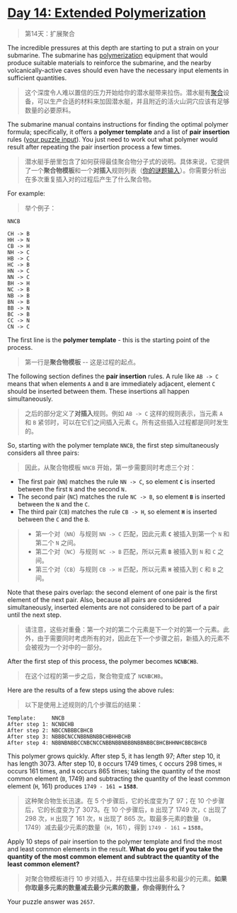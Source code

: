 # [Day 14: Extended Polymerization](https://adventofcode.com/2021/day/14)

> 第14天：扩展聚合

The incredible pressures at this depth are starting to put a strain on your submarine. The submarine has [polymerization](https://en.wikipedia.org/wiki/Polymerization) equipment that would produce suitable materials to reinforce the submarine, and the nearby volcanically-active caves should even have the necessary input elements in sufficient quantities.

> 这个深度令人难以置信的压力开始给你的潜水艇带来拉伤。潜水艇有[聚合](https://en.wikipedia.org/wiki/Polymerization)设备，可以生产合适的材料来加固潜水艇，并且附近的活火山洞穴应该有足够数量的必要原料。

The submarine manual contains instructions for finding the optimal polymer formula; specifically, it offers a **polymer template** and a list of **pair insertion** rules ([your puzzle input](day14.txt)). You just need to work out what polymer would result after repeating the pair insertion process a few times.

> 潜水艇手册里包含了如何获得最佳聚合物分子式的说明。具体来说，它提供了一个**聚合物模板**和一个**对插入**规则列表（[你的谜题输入](day14.txt)）。你需要分析出在多次重复插入对的过程后产生了什么聚合物。

For example:

> 举个例子：

```'
NNCB

CH -> B
HH -> N
CB -> H
NH -> C
HB -> C
HC -> B
HN -> C
NN -> C
BH -> H
NC -> B
NB -> B
BN -> B
BB -> N
BC -> B
CC -> N
CN -> C
```

The first line is the **polymer template** - this is the starting point of the process.

> 第一行是**聚合物模板** -- 这是过程的起点。

The following section defines the **pair insertion** rules. A rule like `AB -> C` means that when elements `A` and `B` are immediately adjacent, element `C` should be inserted between them. These insertions all happen simultaneously.

> 之后的部分定义了**对插入**规则。例如 `AB -> C` 这样的规则表示，当元素 `A` 和 `B` 紧邻时，可以在它们之间插入元素 `C`。所有这些插入过程都是同时发生的。

So, starting with the polymer template `NNCB`, the first step simultaneously considers all three pairs:

> 因此，从聚合物模板 `NNCB` 开始，第一步需要同时考虑三个对：

- The first pair (`NN`) matches the rule `NN -> C`, so element **`C`** is inserted between the first `N` and the second `N.`
- The second pair (`NC`) matches the rule `NC -> B`, so element **`B`** is inserted between the `N` and the `C`.
- The third pair (`CB`) matches the rule `CB -> H`, so element **`H`** is inserted between the `C` and the `B`.

> - 第一个对（`NN`）与规则 `NN -> C` 匹配，因此元素 **`C`** 被插入到第一个 `N` 和第二个 `N` 之间。
> - 第二个对（`NC`）与规则 `NC -> B` 匹配，所以元素 **`B`** 被插入到 `N` 和 `C` 之间。
> - 第三个对（`CB`）与规则 `CB -> H` 匹配，所以元素 **`H`** 被插入到 `C` 和 `B` 之间。

Note that these pairs overlap: the second element of one pair is the first element of the next pair. Also, because all pairs are considered simultaneously, inserted elements are not considered to be part of a pair until the next step.

> 请注意，这些对重叠：第一个对的第二个元素是下一个对的第一个元素。此外，由于需要同时考虑所有的对，因此在下一个步骤之前，新插入的元素不会被视为一个对中的一部分。

After the first step of this process, the polymer becomes `N`**`C`**`N`**`B`**`C`**`H`**`B`.

> 在这个过程的第一步之后，聚合物变成了 `N`**`C`**`N`**`B`**`C`**`H`**`B`。

Here are the results of a few steps using the above rules:

> 以下是使用上述规则的几个步骤后的结果：

```'
Template:     NNCB
After step 1: NCNBCHB
After step 2: NBCCNBBBCBHCB
After step 3: NBBBCNCCNBBNBNBBCHBHHBCHB
After step 4: NBBNBNBBCCNBCNCCNBBNBBNBBBNBBNBBCBHCBHHNHCBBCBHCB
```

This polymer grows quickly. After step 5, it has length 97; After step 10, it has length 3073. After step 10, `B` occurs 1749 times, `C` occurs 298 times, `H` occurs 161 times, and `N` occurs 865 times; taking the quantity of the most common element (`B`, 1749) and subtracting the quantity of the least common element (`H`, 161) produces `1749 - 161 =` **`1588`**.

> 这种聚合物生长迅速。在 5 个步骤后，它的长度变为了 97；在 10 个步骤后，它的长度变为了 3073。在 10 个步骤后，`B` 出现了 1749 次，`C` 出现了 298 次，`H` 出现了 161 次，`N` 出现了 865 次。取最多元素的数量（`B`，1749）减去最少元素的数量（`H`，161），得到 `1749 - 161 =` **`1588`**。

Apply 10 steps of pair insertion to the polymer template and find the most and least common elements in the result. **What do you get if you take the quantity of the most common element and subtract the quantity of the least common element?**

> 对聚合物模板进行 10 步对插入，并在结果中找出最多和最少的元素。**如果你取最多元素的数量减去最少元素的数量，你会得到什么？**

Your puzzle answer was `2657`.
